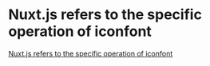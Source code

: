 # Nuxt.js refers to the specific operation of iconfont
[Nuxt.js refers to the specific operation of iconfont](https://aiwithcloud.com/2022/09/19/nuxt-js_refers_to_the_specific_operation_of_iconfont/)